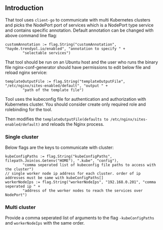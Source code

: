 ## Introduction

That tool uses `client-go` to communicate with multi Kubernetes clusters and picks the NodePort port 
of services which is a NodePort type service and contains specific annotation. Default annotation can 
be changed with above command line flag:
```
customAnnotation := flag.String("customAnnotation", "hayde.trendyol.io/enabled", "annotation to specify " +
		"selectable services")
```

That tool should be run on an Ubuntu host and the user who runs the binary file nginx-conf-generator 
should have permissions to edit below file and reload nginx service:
```
templateOutputFile := flag.String("templateOutputFile", "/etc/nginx/sites-enabled/default", "output " +
		"path of the template file")
```

Tool uses the kubeconfig file for authentication and authorization with Kubernetes cluster. You should consider 
create only required role and rolebinding for the tool.

Then modifies the `templateOutputFile(defaults to /etc/nginx/sites-enabled/default)` and reloads the Nginx process.

### Single cluster
Below flags are the keys to communicate with cluster:
```
kubeConfigPaths := flag.String("kubeConfigPaths", filepath.Join(os.Getenv("HOME"), ".kube", "config"),
		"comma seperated list of kubeconfig file paths to access with the cluster")
// single worker node ip address for each cluster. order of ip addresses must be same with kubeConfigPaths[]
workerNodeIps := flag.String("workerNodeIps", "192.168.0.201", "comma seperated ip " +
		"address of the worker nodes to reach the services over NodePort")
```

### Multi cluster
Provide a comma seperated list of arguments to the flag `-kubeConfigPaths` and `workerNodeIps` with the same order.